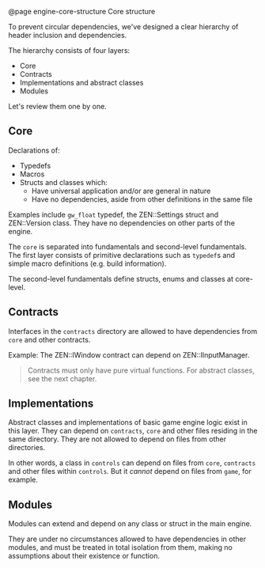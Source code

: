 @page engine-core-structure Core structure

To prevent circular dependencies, we've designed a clear hierarchy of
header inclusion and dependencies.

The hierarchy consists of four layers:

- Core
- Contracts
- Implementations and abstract classes
- Modules

Let's review them one by one.

## Core

Declarations of:

- Typedefs
- Macros
- Structs and classes which:
  - Have universal application and/or are general in nature
  - Have no dependencies, aside from other definitions in the same file

Examples include ``gw_float`` typedef, the ZEN::Settings struct and
ZEN::Version class. They have no dependencies on other parts of the engine.

The ``core`` is separated into fundamentals and second-level fundamentals.
The first layer consists of primitive declarations such as ``typedef``s
and simple macro definitions (e.g. build information).

The second-level fundamentals define structs, enums and classes at core-level.

## Contracts

Interfaces in the ``contracts`` directory are allowed to have dependencies
from ``core`` and other contracts.

Example: The ZEN::IWindow contract can depend on ZEN::IInputManager.

> Contracts must only have pure virtual functions. For abstract classes,
> see the next chapter.

## Implementations

Abstract classes and implementations of basic game engine logic exist
in this layer. They can depend on ``contracts``, ``core`` and other
files residing in the same directory.
They are not allowed to depend on files from other directories.

In other words, a class in ``controls`` can depend on files from
``core``, ``contracts`` and other files within ``controls``. But it
_cannot_ depend on files from ``game``, for example.

## Modules

Modules can extend and depend on any class or struct in the main
engine.

They are under no circumstances allowed to have dependencies
in other modules, and must be treated in total isolation from them,
making no assumptions about their existence or function.
